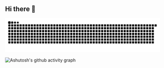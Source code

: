 ## Hi there 👋

<!--
**RainloongCao/RainloongCao** is a ✨ _special_ ✨ repository because its `README.md` (this file) appears on your GitHub profile.

Here are some ideas to get you started:

- 🔭 I’m currently working on ...
- 🌱 I’m currently learning ...
- 👯 I’m looking to collaborate on ...
- 🤔 I’m looking for help with ...
- 💬 Ask me about ...
- 📫 How to reach me: ...
- 😄 Pronouns: ...
- ⚡ Fun fact: ...
-->


<picture>
  <source media="(prefers-color-scheme: dark)" srcset="https://raw.githubusercontent.com/RainloongCao/RainloongCao/output/github-contribution-grid-snake-dark.svg">
  <source media="(prefers-color-scheme: light)" srcset="https://raw.githubusercontent.com/RainloongCao/RainloongCao/output/github-contribution-grid-snake.svg">
  <img alt="github contribution grid snake animation" src="https://raw.githubusercontent.com/RainloongCao/RainloongCao/output/github-contribution-grid-snake.svg">
</picture>



 ![Ashutosh's github activity graph](https://github-readme-activity-graph.vercel.app/graph?username=RainloongCao&theme=rogue)
